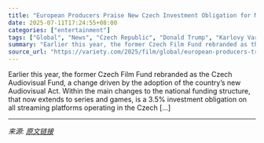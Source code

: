 ```yaml
---
title: "European Producers Praise New Czech Investment Obligation for Major Streamers, Say Trump Tariffs Turned U.S. Market ‘Stone Cold’"
date: 2025-07-11T17:24:55+08:00
categories: ["entertainment"]
tags: ["Global", "News", "Czech Republic", "Donald Trump", "Karlovy Vary Film Festival", "KVIFF 2025"]
summary: "Earlier this year, the former Czech Film Fund rebranded as the Czech Audiovisual Fund, a change driven by the adoption of the country’s new Audiovisual Act. Within the main changes to the national fun"
source_url: "https://variety.com/2025/film/global/european-producers-trump-tariffs-turned-us-market-stone-cold-1236452271/"
---
```


Earlier this year, the former Czech Film Fund rebranded as the Czech Audiovisual Fund, a change driven by the adoption of the country’s new Audiovisual Act. Within the main changes to the national funding structure, that now extends to series and games, is a 3.5% investment obligation on all streaming platforms operating in the Czech [&#8230;]

---

*来源: [原文链接](https://variety.com/2025/film/global/european-producers-trump-tariffs-turned-us-market-stone-cold-1236452271/)*
